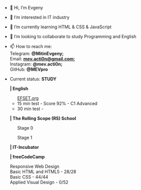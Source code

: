 - 👋 Hi, I’m Evgeny
- 👀 I’m interested in IT industry
- 🌱 I’m currently learning HTML & CSS & JavaScript
- 💞️ I’m looking to collaborate to study Programming and English
- 📫 How to reach me: 
<br>Telegram: <strong>@MitinEvgeny;</strong>
<br>Email: <strong>mev.acti0n@gmail.com;</strong>
<br>Instagram: <strong>@mev.acti0n;</strong>
<br>GitHub: <strong>@MEVpro</strong>


- Current status: <strong>STUDY</strong>

<div>
    <ul><strong>| English</strong>
        <ul><a href="https://www.efset.org/" target="_blank">EFSET.org</a>
            <li>15 min test - Score 92% - C1 Advanced</li>
            <li>30 min test - </li>
        </ul>
    </ul>
</div>

<div>
    <ul><strong>| The Rolling Scope (RS) School</strong>
        <ul>Stage 0</ul>
        <ul>Stage 1</ul>
    </ul>
</div>

<div>
    <ul><strong>| IT-Incubator</strong>
    </ul>
</div>

<div>
    <ul><strong>| freeCodeCamp</strong>
        <dl>Responsive Web Design
            <dt>Basic HTML and HTML5 - 28/28</dt>
            <dt>Basic CSS - 44/44</dt>
            <dt>Applied Visual Design - 0/52</dt>
        </dl>
    </ul>
</div>